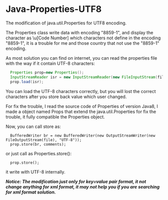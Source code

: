 # Java-Properties-UTF8
The modification of java.util.Properties for UTF8 encoding.

The Properties class write data with encoding "8859-1", and display the character as \\u[Code Number] which characters not define in the encoding "8859-1", it is a trouble for me and those country that not use the "8859-1" encoding.

As most solution you can find on internet, you can read the properties file with the way if it contain UTF-8 characters:
```java
  Properties prop=new Properties();
  InputStreamReader isr = new InputStreamReader(new FileInputStream(file), "UTF-8");
  prop.load(isr);
```
You can load the UTF-8 characters correctly, but you will lost the correct characters after you store back value which user changed.

For fix the trouble, I read the source code of Properties of version Java8, I made a object named Props that extend the java.util.Properties for fix the trouble, it fully compatible the Properties object.

Now, you can call store as:
```
  BufferedWriter br = new BufferedWriter(new OutputStreamWriter(new FileOutputStream(file), "UTF-8"));
  prop.store(br, comments);
```

or just call as Properties.store():
```
  prop.store();
```
it write with UTF-8 internally.

***Notice:
  The modification just only for key=value pair format, it not change anything for xml format, it may not help you if you are searching for xml format solution.***
